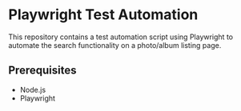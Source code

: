 # Playwright Test Automation

This repository contains a test automation script using Playwright to automate the search functionality on a photo/album listing page.

## Prerequisites

- Node.js
- Playwright

